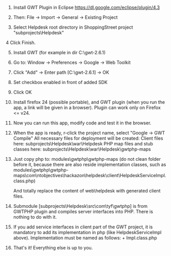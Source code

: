 1. Install GWT Plugin in Eclipse
    https://dl.google.com/eclipse/plugin/4.3

2. Then: File -> Import -> General -> Existing Project

3. Select Helpdesk root directory in ShoppingStreet project "subprojects\Helpdesk"

4 Click Finish.

5. Install GWT (for example in dir C:\gwt-2.6.1)

6. Go to: Window -> Preferences -> Google -> Web Toolkit

7. Click "Add" -> Enter path [C:\gwt-2.6.1] -> OK

8. Set checkbox enabled in front of added SDK

9. Click OK

10. Install firefox 24 (possible portable), and GWT plugin (when you run the app, 
    a link will be given in a browser). Plugin can work only on Firefox <= v24.

11. Now you can run this app, modify code and test it in the browser.

12. When the app is ready, r-click the project name, select "Google -> GWT Compile"
    All necessary files for deployment will be created:
        Client files here: subprojects\Helpdesk\war\Helpdesk
        PHP map files and stub classes here: subprojects\Helpdesk\war\Helpdesk\gwtphp-maps
    
13. Just copy php to: modules\gwtphp\gwtphp-maps (do not clean folder before it, 
        because there are also reside implementation classes, such as 
        modules\gwtphp\gwtphp-maps\com\ntobjectives\hackazon\helpdesk\client\HelpdeskServiceImpl.class.php)
        
    And totally replace the content of web\helpdesk with generated client files.
    
14. Submodule [subprojects\Helpdesk\src\com\tyf\gwtphp] is from GWTPHP plugin and compiles
    server interfaces into PHP. There is nothing to do with it. 
    
15. If you add service interfaces in client part of the GWT project, it is mandatory to 
    add its implementation in php (like HelpdeskServiceImpl above).
    Implementation must be named as follows: <ServiceName> + Impl.class.php
    
16. That's it! Everything else is up to you.
    
    